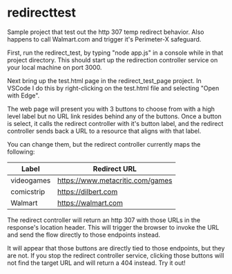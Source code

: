 # redirecttest
Sample project that test out the http 307 temp redirect behavior. Also happens to call Walmart.com and trigger it's Perimeter-X safeguard.

First, run the redirect_test, by typing "node app.js" in a console while in that project directory.  This should start up the redirection controller service on your local machine on port 3000.

Next bring up the test.html page in the redirect_test_page project. In VSCode I do this by right-clicking on the test.html file and selecting "Open with Edge".

The web page will present you with 3 buttons to choose from with a high level label but no URL link resides behind any of the buttons. Once a button is select, it calls the redirect controller with it's button label, and the redirect controller sends back a URL to a resource that aligns with that label. 

You can change them, but the redirect controller currently maps the following:

| Label      | Redirect URL      |
| ------------- | ------------- |
| videogames | https://www.metacritic.com/games |
| comicstrip | https://dilbert.com |
| Walmart | https://walmart.com |

The redirect controller will return an http 307 with those URLs in the response's location header. This will trigger the browser to invoke the URL and send the flow directly to those endpoints instead. 

It will appear that those buttons are directly tied to those endpoints, but they are not. If you stop the redirect controller service, clicking those buttons will not find the target URL and will return a 404 instead. Try it out!
